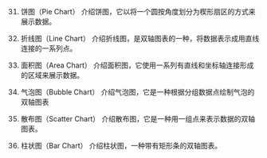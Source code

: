31. 饼图（Pie Chart）
介绍饼图，它以将一个圆按角度划分为楔形扇区的方式来展示数据。

32. 折线图（Line Chart）
介绍折线图，是双轴图表的一种，将数据表示成用直线连接的一系列点。

33. 面积图（Area Chart）
介绍面积图，它使用一系列有直线和坐标轴连接形成的区域来展示数据。

34. 气泡图（Bubble Chart）
介绍气泡图，它是一种根据分组数据点绘制气泡的双轴图表

35. 散布图（Scatter Chart）
介绍散布图，它是一种用一组点来表示数据的双轴图表。

36. 柱状图（Bar Chart）
介绍柱状图，一种带有矩形条的双轴图表。